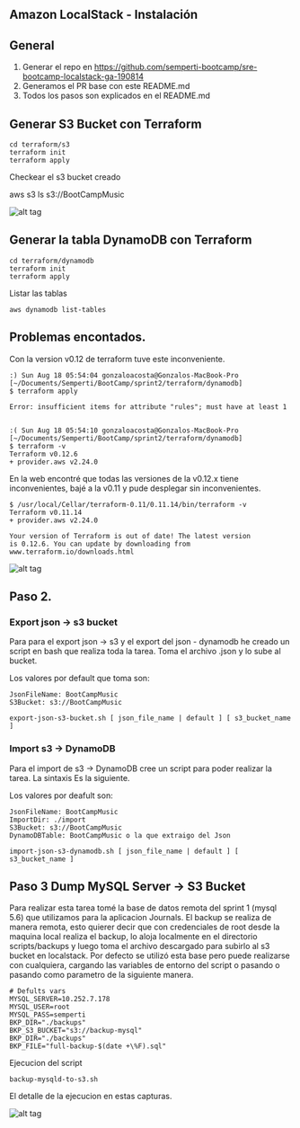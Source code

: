 ## Amazon LocalStack - Instalación

## General

1. Generar el repo en https://github.com/semperti-bootcamp/sre-bootcamp-localstack-ga-190814
2. Generamos el PR base con este README.md
3. Todos los pasos son explicados en el README.md

## Generar S3 Bucket con Terraform

```
cd terraform/s3
terraform init
terraform apply
```

Checkear el s3 bucket creado

aws s3 ls s3://BootCampMusic

![alt tag](https://raw.githubusercontent.com/semperti-bootcamp/sre-bootcamp-localstack-ga-190814/s2a2-terraform/images/terraform-s3.png "terraform-s3")

## Generar la tabla DynamoDB con Terraform

```
cd terraform/dynamodb
terraform init
terraform apply
```

Listar las tablas
```
aws dynamodb list-tables
``` 

## Problemas encontados.

Con la version v0.12 de terraform tuve este inconveniente.

```
:) Sun Aug 18 05:54:04 gonzaloacosta@Gonzalos-MacBook-Pro [~/Documents/Semperti/BootCamp/sprint2/terraform/dynamodb]  
$ terraform apply

Error: insufficient items for attribute "rules"; must have at least 1


:( Sun Aug 18 05:54:10 gonzaloacosta@Gonzalos-MacBook-Pro [~/Documents/Semperti/BootCamp/sprint2/terraform/dynamodb]  
$ terraform -v
Terraform v0.12.6
+ provider.aws v2.24.0
```

En la web encontré que todas las versiones de la v0.12.x tiene inconvenientes, bajé a la v0.11
y pude desplegar sin inconvenientes.


```
$ /usr/local/Cellar/terraform-0.11/0.11.14/bin/terraform -v
Terraform v0.11.14
+ provider.aws v2.24.0

Your version of Terraform is out of date! The latest version
is 0.12.6. You can update by downloading from www.terraform.io/downloads.html
```


![alt tag](https://raw.githubusercontent.com/semperti-bootcamp/sre-bootcamp-localstack-ga-190814/s2a2-terraform/images/terraform-dynamodb.png "terraform-dynamodb")


## Paso 2. 

### Export json -> s3 bucket
Para para el export json -> s3 y el export del json - dynamodb he creado un script 
en bash que realiza toda la tarea. Toma el archivo .json y lo sube al bucket.

Los valores por default que toma son:

	JsonFileName: BootCampMusic
	S3Bucket: s3://BootCampMusic

```
export-json-s3-bucket.sh [ json_file_name | default ] [ s3_bucket_name ] 
``` 

### Import s3 -> DynamoDB 

Para el import de s3 -> DynamoDB cree un script para poder realizar la tarea. La sintaxis
Es la siguiente. 

Los valores por deafult son:

	JsonFileName: BootCampMusic
	ImportDir: ./import
	S3Bucket: s3://BootCampMusic
	DynamoDBTable: BootCampMusic o la que extraigo del Json

```
import-json-s3-dynamodb.sh [ json_file_name | default ] [ s3_bucket_name ]
```

## Paso 3 Dump MySQL Server -> S3 Bucket

Para realizar esta tarea tomé la base de datos remota del sprint 1 (mysql 5.6) que utilizamos para 
la aplicacion Journals. El backup se realiza de manera remota, esto quierer decir que con credenciales
de root desde la maquina local realiza el backup, lo aloja localmente en el directorio scripts/backups
y luego toma el archivo descargado para subirlo al s3 bucket en localstack. Por defecto se utilizó esta
base pero puede realizarse con cualquiera, cargando las variables de entorno del script o pasando o 
pasando como parametro de la siguiente manera.

```
# Defults vars 
MYSQL_SERVER=10.252.7.178
MYSQL_USER=root
MYSQL_PASS=semperti
BKP_DIR="./backups"
BKP_S3_BUCKET="s3://backup-mysql"
BKP_DIR="./backups"
BKP_FILE="full-backup-$(date +\%F).sql"
```

Ejecucion del script
```
backup-mysqld-to-s3.sh
```

El detalle de la ejecucion en estas capturas.

![alt tag](https://raw.githubusercontent.com/semperti-bootcamp/sre-bootcamp-localstack-ga-190814/s2a2-terraform/images/script-import-export.png "script-import-export")
